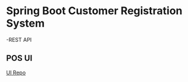 # Spring Boot Customer Registration System

-REST API

## POS UI
 [UI Repo](https://github.com/MalingaBandara/pos-ui-Spring-boot)
